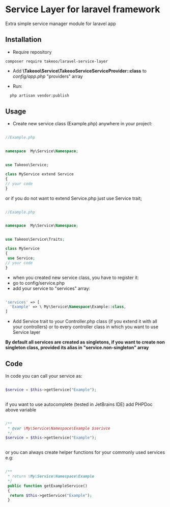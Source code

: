# Service Layer for laravel framework

Extra simple service manager module for laravel app

## Installation

- Require repository
 ```code
 composer require takeoo/laravel-service-layer
 ```

 - Add **\Takeoo\Service\TakeooServiceServiceProvider::class** to *config/app.php* "providers" array

 - Run:
 ```bash
   php artisan vendor:publish      
 ```


## Usage

 - Create new service class (Example.php) anywhere in your project:
```php

//Example.php


namespace  My\Service\Namespace;


use Takeoo\Service;

class MyService extend Service
{
// your code 
}

```
or if you do not want to extend Service.php just use Service trait;

```php

//Example.php


namespace  My\Service\Namespace;


use Takeoo\Service\Traits;

class MyService 
{
 use Service;
// your code 
}

```

- when you created new service class, you have to register it:
 - go to config/service.php
 - add your service to "services" array:
 
```php

'services' => [
  'Example' => \ My\Service\Namespace\Example::class,
]
```


- Add Service trait to your Controller.php class (if you extend it  with all your controllers) or to every controller
 class in which you want to use Service layer
 
 
**By default all services are created as singletons, if you want to create non singleton class, provided its alias 
in "service.non-singleton" array**

## Code

In code you can call your service as:

```php

$service = $this->getService("Example");
             
```

if you want to use autocomplete (tested in JetBrains IDE) add PHPDoc above variable 

```php

/**
 * @var \My\Service\Namespace\Example $serivce
 */
$service = $this->getService("Example");
             
```

or you can always create helper functions for your commonly used services e.g: 



```php

/**
 * return \My\Service\Namespace\Example
 */
 public function getExampleService()
 {
  return $this->getService("Example");
 }             

```



